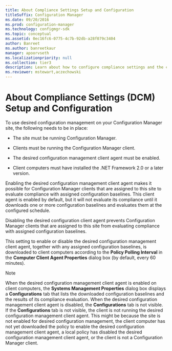 ```yaml
---
title: About Compliance Settings Setup and Configuration
titleSuffix: Configuration Manager
ms.date: 09/20/2016
ms.prod: configuration-manager
ms.technology: configmgr-sdk
ms.topic: conceptual
ms.assetid: 0ec16fc6-0775-4c7b-92db-a28f079c3404
author: Banreet
ms.author: banreetkaur
manager: apoorvseth
ms.localizationpriority: null
ms.collection: tier3
description: Learn about how to configure compliance settings and the custom configuration requirements using the Configuration Manager site.
ms.reviewer: mstewart,aczechowski
---
```

# About Compliance Settings (DCM) Setup and Configuration
To use desired configuration management on your Configuration Manager site, the following needs to be in place:  

-   The site must be running Configuration Manager.  

-   Clients must be running the Configuration Manager client.  

-   The desired configuration management client agent must be enabled.  

-   Client computers must have installed the .NET Framework 2.0 or a later version.  

 Enabling the desired configuration management client agent makes it possible for Configuration Manager clients that are assigned to this site to evaluate compliance with assigned configuration baselines. This client agent is enabled by default, but it will not evaluate its compliance until it downloads one or more configuration baselines and evaluates them at the configured schedule.  

 Disabling the desired configuration client agent prevents Configuration Manager clients that are assigned to this site from evaluating compliance with assigned configuration baselines.  

 This setting to enable or disable the desired configuration management client agent, together with any assigned configuration baselines, is downloaded to client computers according to the **Policy Polling Interval** in the **Computer Client Agent Properties** dialog box (by default, every 60 minutes).  

> [!NOTE]
>  When the desired configuration management client agent is enabled on client computers, the **Systems Management Properties** dialog box displays a **Configurations** tab that lists the downloaded configuration baselines and the results of its compliance evaluation. When the desired configuration management client agent is disabled, the **Configurations** tab is not visible. If the **Configurations** tab is not visible, the client is not running the desired configuration management client agent. This might be because the site is not enabled for desired configuration management, the client computer has not yet downloaded the policy to enable the desired configuration management client agent, a local policy has disabled the desired configuration management client agent, or the client is not a Configuration Manager client.  

